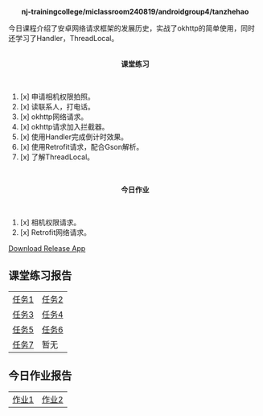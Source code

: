 <div>
    <p align="center">
        <strong>nj-trainingcollege/miclassroom240819/androidgroup4/tanzhehao</strong>
        <br>
    </p>
    今日课程介绍了安卓网络请求框架的发展历史，实战了okhttp的简单使用，同时还学习了Handler，ThreadLocal。
    <br><br>
    <p align="center"><strong>课堂练习</strong></p>
    <br>
</div>

1. [x] 申请相机权限拍照。
2. [x] 读联系人，打电话。
3. [x] okhttp网络请求。
4. [x] okhttp请求加入拦截器。
5. [x] 使用Handler完成倒计时效果。
6. [x] 使用Retrofit请求，配合Gson解析。
7. [x] 了解ThreadLocal。

<div>
    <br>
    <p align="center"><strong>今日作业</strong></p>
    <br>
</div>

1. [x] 相机权限请求。
2. [x] Retrofit网络请求。

<div>
    <a href="app/release/app-release.apk?inline=false">Download Release App</a>
    <br>
</div>

## 课堂练习报告

|                         |                         |
| ----------------------- | ----------------------- |
| [任务1](Day9-Train1.md) | [任务2](Day9-Train2.md) |
| [任务3](Day9-Train3.md) | [任务4](Day9-Train4.md) |
| [任务5](Day9-Train5.md) | [任务6](Day9-Train6.md) |
| [任务7](Day9-Train7.md) | 暂无                    |

## 今日作业报告

|                      |                      |
| -------------------- | -------------------- |
| [作业1](Day9-HW1.md) | [作业2](Day9-HW2.md) |

